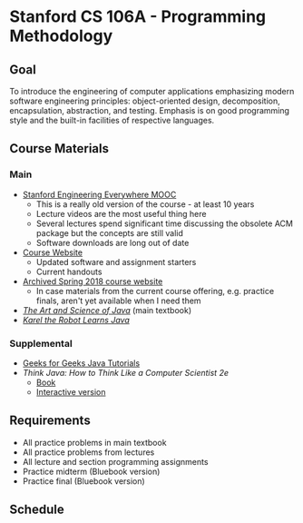 # Stanford CS 106A - Programming Methodology

## Goal

To introduce the engineering of computer applications emphasizing modern software engineering principles: object-oriented design, decomposition, encapsulation, abstraction, and testing. Emphasis is on good programming style and the built-in facilities of respective languages.

## Course Materials

### Main

- [Stanford Engineering Everywhere MOOC](<https://see.stanford.edu/course/cs106a>)
  - This is a really old version of the course - at least 10 years
  - Lecture videos are the most useful thing here
  - Several lectures spend significant time discussing the obsolete ACM package but the concepts are still valid
  - Software downloads are long out of date
- [Course Website](<http://web.stanford.edu/class/cs106a/>)
  - Updated software and assignment starters
  - Current handouts
- [Archived Spring 2018 course website](<http://stanford.edu/class/archive/cs/cs106a/cs106a.1186/>)
  - In case materials from the current course offering, e.g. practice finals, aren't yet available when I need them
- [_The Art and Science of Java_](<https://www.amazon.com/Art-Science-Java-Eric-Roberts/dp/0321486129>) (main textbook)
- [_Karel the Robot Learns Java_](http://stanford.edu/~stepp/karel/karel-the-robot-learns-java.pdf)

### Supplemental

- [Geeks for Geeks Java Tutorials](<https://www.geeksforgeeks.org/java/>)
- _Think Java: How to Think Like a Computer Scientist 2e_
  - [Book](<http://greenteapress.com/wp/think-java-2e/>)
  - [Interactive version](<https://books.trinket.io/thinkjava2/>)

## Requirements

- All practice problems in main textbook
- All practice problems from lectures
- All lecture and section programming assignments
- Practice midterm (Bluebook version)
- Practice final (Bluebook version)

## Schedule
